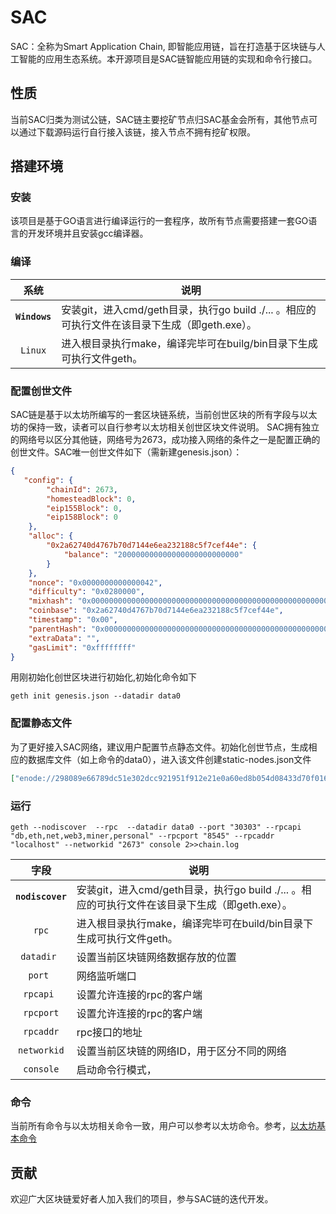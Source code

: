 # SAC 
SAC：全称为Smart Application Chain, 即智能应用链，旨在打造基于区块链与人工智能的应用生态系统。本开源项目是SAC链智能应用链的实现和命令行接口。

## 性质
当前SAC归类为测试公链，SAC链主要挖矿节点归SAC基金会所有，其他节点可以通过下载源码运行自行接入该链，接入节点不拥有挖矿权限。

## 搭建环境
### 安装
该项目是基于GO语言进行编译运行的一套程序，故所有节点需要搭建一套GO语言的开发环境并且安装gcc编译器。

### 编译
| 系统       |  说明        |
|:----------:|-------------|
| **`Windows`** |安装git，进入cmd/geth目录，执行go build ./... 。相应的可执行文件在该目录下生成（即geth.exe）。|
| `Linux` |进入根目录执行make，编译完毕可在builg/bin目录下生成可执行文件geth。|

### 配置创世文件
SAC链是基于以太坊所编写的一套区块链系统，当前创世区块的所有字段与以太坊的保持一致，读者可以自行参考以太坊相关创世区块文件说明。
SAC拥有独立的网络号以区分其他链，网络号为2673，成功接入网络的条件之一是配置正确的创世文件。SAC唯一创世文件如下（需新建genesis.json）：
```json
{
   "config": {
        "chainId": 2673,
        "homesteadBlock": 0,
        "eip155Block": 0,
        "eip158Block": 0
    },
    "alloc": {
        "0x2a62740d4767b70d7144e6ea232188c5f7cef44e": {
            "balance": "200000000000000000000000000"
        }
    },
    "nonce": "0x0000000000000042",
    "difficulty": "0x0280000",
    "mixhash": "0x0000000000000000000000000000000000000000000000000000000000000000",
    "coinbase": "0x2a62740d4767b70d7144e6ea232188c5f7cef44e",
    "timestamp": "0x00",
    "parentHash": "0x0000000000000000000000000000000000000000000000000000000000000000",
    "extraData": "",
    "gasLimit": "0xffffffff"
}
```

用刚初始化创世区块进行初始化,初始化命令如下
```
geth init genesis.json --datadir data0
```

### 配置静态文件
为了更好接入SAC网络，建议用户配置节点静态文件。初始化创世节点，生成相应的数据库文件（如上命令的data0），进入该文件创建static-nodes.json文件
```json
["enode://298089e66789dc51e302dcc921951f912e21e0a60ed8b054d08433d70f01670e9108a526a3a4905f0bb598c5c6d87956b17043d72ef3ce593f64224a08e0c4e1@112.74.43.58:30303?discport=0","enode://125aef2132619a846f2fd41a7aabd400cb78dfd02dc64ceb4b3176e5931d26fa8b46b8ce256aa4714c5d12fde041e3fb4ad6c3ea0233016990a3d4bdc015f4b6@120.79.36.94:30303?discport=0"]
```

### 运行
```
geth --nodiscover  --rpc  --datadir data0 --port "30303" --rpcapi "db,eth,net,web3,miner,personal" --rpcport "8545" --rpcaddr "localhost" --networkid "2673" console 2>>chain.log
```

| 字段       |  说明        |
|:----------:|-------------|
| **`nodiscover`** |安装git，进入cmd/geth目录，执行go build ./... 。相应的可执行文件在该目录下生成（即geth.exe）。|
| `rpc` |进入根目录执行make，编译完毕可在build/bin目录下生成可执行文件geth。
| `datadir `|设置当前区块链网络数据存放的位置|
| `port `|网络监听端口|
| `rpcapi `|设置允许连接的rpc的客户端|
| `rpcport`|设置允许连接的rpc的客户端|
| `rpcaddr`|rpc接口的地址 |
| `networkid`|设置当前区块链的网络ID，用于区分不同的网络|
| `console`|启动命令行模式，|

### 命令
当前所有命令与以太坊相关命令一致，用户可以参考以太坊命令。参考，[以太坊基本命令](https://blog.csdn.net/wo541075754/article/details/53073799)

## 贡献
欢迎广大区块链爱好者人加入我们的项目，参与SAC链的迭代开发。












